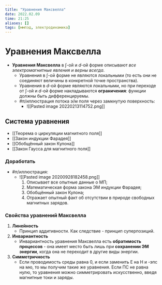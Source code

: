 ```yaml
---
title: "Уравнения Максвелла"
date: 2022.02.09
time: 21:25
aliases: []
tags: [ммпэд, электродинамика]
---
```


# Уравнения Максвелла

- **Уравнения Максвелла** в $\int$-ой и $d$-ой форме описывают *все электромагнитные явления и верны всегда*.
	- Уравнения в $\int$-ой форме не являются локальными (то есть они не соединяют величины в конкретной точке пространства).
    - Уравнения в $d$-ой форме являются локальными, но при переходе от $\int$-ой и $d$-ой форме накладываются **ограничения**: функции должны быть дифференцируемы.
	- #π/иллюстрация потока э/м поля через замкнутую поверхность:
		- ![[Pasted image 20220213114752.png]]

## Система уравнения

- [[Теорема о циркуляции магнитного поля]]
- [[Закон индукции Фарадея]]
- [[Обобщённый закон Кулона]]
- [[Закон Гаусса для магнитного поля]]

### Доработать

- #π/иллюстрация:
	- ![[Pasted image 20200928182458.png]]
		1. Описывает все опытные данные о МП;
		2. Математическая форма закона ЭМ индукции Фарадея;
		3. Обобщённый закон Кулона;
		4. Отражает опытный факт об отсутствии в природе свободных магнитных зарядов.

### Свойства уравнений Максвелла 

1. **Линейность**
	- Принцип аддитивности. Как следствие - принцип суперпозиций.
2. **Инвариантность**
	- Инвариантность уравнения Максвелла есть **обратимость процессов** - она имеет место быть лишь при **сохранении ЭМ энергии**, когда она не переходит в другие виды энергии.
3. **Симметричность**
	- Если проводимость среды равна 0, и если заменить Е на Н и -эпс на мю, то мы получим такие же уравнения. Если ПС не равна нулю, то уравнения можно симметрировать искусственно, введя магнитные токи и заряды.
